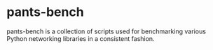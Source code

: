pants-bench
===========

pants-bench is a collection of scripts used for benchmarking various
Python networking libraries in a consistent fashion.
